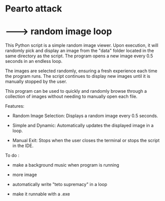 # Pearto attack 
# ---> random image loop

This Python script is a simple random image viewer. Upon execution, it will randomly pick and display an image from the "data" folder located in the same directory as the script. The program opens a new image every 0.5 seconds in an endless loop.

The images are selected randomly, ensuring a fresh experience each time the program runs. The script continues to display new images until it is manually stopped by the user.

This program can be used to quickly and randomly browse through a collection of images without needing to manually open each file.

Features:
 - Random Image Selection: Displays a random image every 0.5 seconds.

 - Simple and Dynamic: Automatically updates the displayed image in a loop.

 - Manual Exit: Stops when the user closes the terminal or stops the script in the IDE.



To do :
 - make a background music when program is running
   
 - more image
   
 - automatically write "teto supremacy" in a loop

 - make it runnable with a .exe
   
